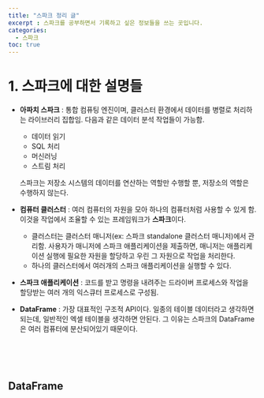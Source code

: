 ```yaml
---
title: "스파크 정리 글"
excerpt : 스파크를 공부하면서 기록하고 싶은 정보들을 쓰는 곳입니다.
categories:
  - 스파크
toc: true
---
```

  



# 1. 스파크에 대한 설명들

* **아파치 스파크** : 통합 컴퓨팅 엔진이며, 클러스터 환경에서 데이터를 병렬로 처리하는 라이브러리 집합임. 다음과 같은 데이터 분석 작업들이 가능함. 
  * 데이터 읽기
  * SQL 처리
  * 머신러닝
  * 스트림 처리
  
  스파크는 저장소 시스템의 데이터를 연산하는 역할만 수행할 뿐, 저장소의 역할은 수행하지 않는다.

* **컴퓨터 클러스터** : 여러 컴퓨터의 자원을 모아 하나의 컴퓨터처럼 사용할 수 있게 함. 이것을 작업에서 조율할 수 있는 프레임워크가 **스파크**이다.
  * 클러스터는 클러스터 매니저(ex: 스파크 standalone 클러스터 매니저)에서 관리함. 사용자가 매니저에 스파크 애플리케이션을 제출하면, 매니저는 애플리케이션 실행에 필요한 자원을 할당하고 우린 그 자원으로 작업을 처리한다.
  * 하나의 클러스터에서 여러개의 스파크 애플리케이션을 실행할 수 있다.

* **스파크 애플리케이션** : 코드를 받고 명령을 내려주는 드라이버 프로세스와 작업을 할당받는 여러 개의 익스큐터 프로세스로 구성됨. 

* **DataFrame** : 가장 대표적인 구조적 API이다. 일종의 테이블 데이터라고 생각하면 되는데, 일반적인 엑셀 테이블을 생각하면 안된다. 그 이유는 스파크의 DataFrame은 여러 컴퓨터에 분산되어있기 때문이다.






<br/><br/><br/>

## DataFrame

